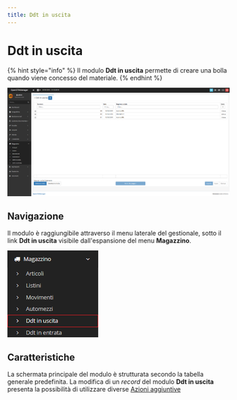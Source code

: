 ```yaml
---
title: Ddt in uscita
---
```


# Ddt in uscita

{% hint style="info" %}
Il modulo **Ddt in uscita** permette di creare una bolla quando viene concesso del materiale.
{% endhint %}

![Screenshot interfaccia ddt in uscita](../../../../.gitbook/assets/interfacciaddtinuscita.PNG)

## Navigazione

Il modulo è raggiungibile attraverso il menu laterale del gestionale, sotto il link **Ddt in uscita** visibile dall'espansione del menu **Magazzino**.

![Screenshot navigazione ddt in uscita](../../../../.gitbook/assets/navigazioneddtinuscita.PNG)

## Caratteristiche

La schermata principale del modulo è strutturata secondo la tabella generale predefinita. La modifica di un _record_ del modulo **Ddt in uscita** presenta la possibilità di utilizzare diverse [Azioni aggiuntive](plugin.md)


